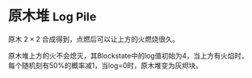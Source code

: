 # 原木堆 <small> Log Pile </small>
原木 $2\times2$ 合成得到，点燃后可以让上方的火燃烧很久。

原木堆上方的火不会熄灭，其Blockstate中的log值初始为4，当上方有火焰时，每个随机刻有50%的概率减1，当log=0时，原木堆变为灰烬块。

